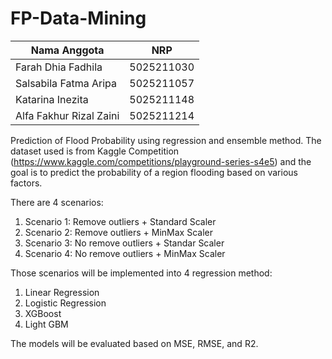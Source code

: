 # FP-Data-Mining

|Nama Anggota |NRP |
|---|---|
|Farah Dhia Fadhila | 5025211030 |
|Salsabila Fatma Aripa | 5025211057|
|Katarina Inezita | 5025211148|
|Alfa Fakhur Rizal Zaini |5025211214|

Prediction of Flood Probability using regression and ensemble method. The dataset used is from Kaggle Competition (https://www.kaggle.com/competitions/playground-series-s4e5) and the goal is to predict the probability of a region flooding based on various factors. 

There are 4 scenarios:
1. Scenario 1: Remove outliers + Standard Scaler
2. Scenario 2: Remove outliers + MinMax Scaler
3. Scenario 3: No remove outliers + Standar Scaler
4. Scenario 4: No remove outliers + MinMax Scaler

Those scenarios will be implemented into 4 regression method:
1. Linear Regression
2. Logistic Regression
3. XGBoost
4. Light GBM

The models will be evaluated based on MSE, RMSE, and R2.